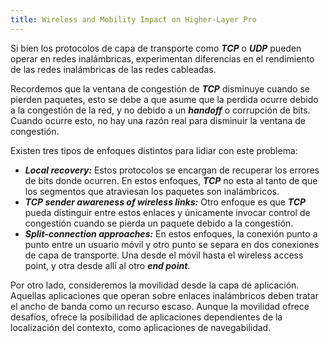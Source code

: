 ```yaml
---
title: Wireless and Mobility Impact on Higher-Layer Pro
---
```


Si bien los protocolos de capa de transporte como ***TCP*** o ***UDP*** pueden operar en redes inalámbricas, experimentan diferencias en el rendimiento de las redes inalámbricas de las redes cableadas.

Recordemos que la ventana de congestión de ***TCP*** disminuye cuando se pierden paquetes, esto se debe a que asume que la perdida ocurre debido a la congestión de la red, y no debido a un ***handoff*** o corrupción de bits. Cuando ocurre esto, no hay una razón real para disminuir la ventana de congestión.

Existen tres tipos de enfoques distintos para lidiar con este problema:

- ***Local recovery:*** Estos protocolos se encargan de recuperar los errores de bits donde ocurren. En estos enfoques, ***TCP*** no esta al tanto de que los segmentos que atraviesan los paquetes son inalámbricos.
- ***TCP sender awareness of wireless links:*** Otro enfoque es que ***TCP*** pueda distinguir entre estos enlaces y únicamente invocar control de congestión cuando se pierda un paquete debido a la congestión.
- ***Split-connection approaches:*** En estos enfoques, la conexión punto a punto entre un usuario móvil y otro punto se separa en dos conexiones de capa de transporte. Una desde el móvil hasta el wireless access point, y otra desde allí al otro ***end point***.

Por otro lado, consideremos la movilidad desde la capa de aplicación. Aquellas aplicaciones que operan sobre enlaces inalámbricos deben tratar el ancho de banda como un recurso escaso. Aunque la movilidad ofrece desafíos, ofrece la posibilidad de aplicaciones dependientes de la localización del contexto, como aplicaciones de navegabilidad.
